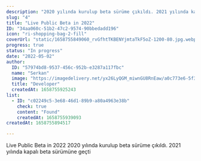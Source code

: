 ```yaml
---
description: "2020 yılında kurulup beta sürüme çıkıldı. 2021 yılında kapalı beta sürümüne geçti. Daha sonra 2022 yılında açık betaya geçti\n\n"
slug: "4"
title: "Live Public Beta in 2022"
ID: "34aa060c-51b2-47c2-9574-90bbedadd196"
icon: "ri-shopping-bag-2-fill"
coverUrl: "static/1658755849060_rvGfhtTKBENYjmtaTkF5oZ-1200-80.jpg.webp"
progress: true
status: "In progress"
date: "2022-05-02"
author:
  ID: "57974bd8-9537-456c-952b-e3287a117fbc"
  name: "Serkan"
  image: "https://imagedelivery.net/yx26LyQGM_miwnGU8RnEaw/a0c773e6-5f3f-42e6-cc17-814a7cca6a00/public"
  title: "Developer"
  createdAt: 1658755925243
list:
  - ID: "c02249c5-3e68-46d1-89b9-a80a4963e38b"
    check: true
    content: "Found"
    createdAt: 1658755939093
createdAt: 1658755894517

---
```

Live Public Beta in 2022
2020 yılında kurulup beta sürüme çıkıldı. 2021 yılında kapalı beta sürümüne geçti
